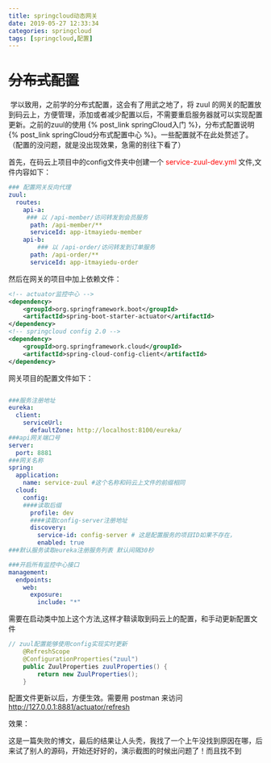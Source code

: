 ```yaml
---
title: springcloud动态网关
date: 2019-05-27 12:33:34
categories: springcloud
tags: [springcloud,配置] 
---
```


# ~~分布式配置~~

​	学以致用，之前学的分布式配置，这会有了用武之地了，将 zuul 的网关的配置放到码云上，方便管理，添加或者减少配置以后，不需要重启服务器就可以实现配置更新。之前的zuul的使用 {% post_link springCloud入门 %}，分布式配置说明{% post_link springCloud分布式配置中心 %}。一些配置就不在此处赘述了。（配置的没问题，就是没出现效果，急需的别往下看了）

<!--more-->

首先，在码云上项目中的config文件夹中创建一个 <span style="color:red">service-zuul-dev.yml </span>文件,文件内容如下：

``` yaml
### 配置网关反向代理    
zuul:
  routes:
    api-a:
     ### 以 /api-member/访问转发到会员服务
      path: /api-member/**
      serviceId: app-itmayiedu-member
    api-b:
        ### 以 /api-order/访问转发到订单服务
      path: /api-order/**
      serviceId: app-itmayiedu-order

```

然后在网关的项目中加上依赖文件：

``` xml
<!-- actuator监控中心 -->
<dependency>
    <groupId>org.springframework.boot</groupId>
    <artifactId>spring-boot-starter-actuator</artifactId>
</dependency>
<!-- springcloud config 2.0 -->
<dependency>
    <groupId>org.springframework.cloud</groupId>
    <artifactId>spring-cloud-config-client</artifactId>
</dependency>

```

网关项目的配置文件如下：

``` yaml

###服务注册地址
eureka:
  client:
    serviceUrl:
      defaultZone: http://localhost:8100/eureka/
###api网关端口号      
server:
  port: 8881
###网关名称  
spring:
  application:
    name: service-zuul #这个名称和码云上文件的前缀相同
  cloud:
    config:
    ####读取后缀
      profile: dev
      ####读取config-server注册地址
      discovery:
        service-id: config-server # 这是配置服务的项目ID如果不存在，
        enabled: true    
###默认服务读取eureka注册服务列表 默认间隔30秒

###开启所有监控中心接口
management:
  endpoints:
    web:
      exposure:
        include: "*"

```

需要在启动类中加上这个方法,这样才鞥读取到码云上的配置，和手动更新配置文件

``` java
// zuul配置能够使用config实现实时更新
	@RefreshScope
	@ConfigurationProperties("zuul")
	public ZuulProperties zuulProperties() {
		return new ZuulProperties();
	}
```

配置文件更新以后，方便生效。需要用 postman 来访问 http://127.0.0.1:8881/actuator/refresh 

效果：

这是一篇失败的博文，最后的结果让人头秃，我找了一个上午没找到原因在哪，后来试了别人的源码，开始还好好的，演示截图的时候出问题了！而且找不到